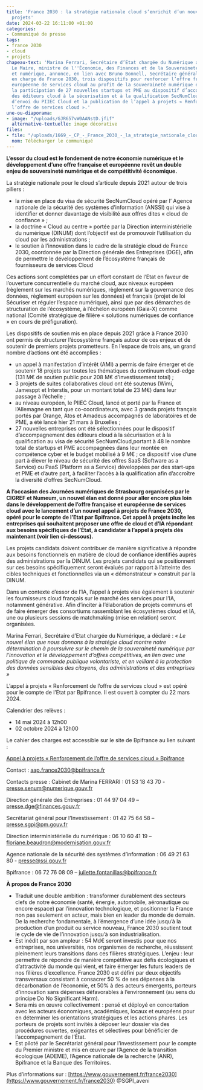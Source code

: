 ```yaml
---
title: 'France 2030 : la stratégie nationale cloud s’enrichit d’un nouvel appel à
  projets'
date: 2024-03-22 16:11:00 +01:00
categories:
- Communiqué de presse
tags:
- france 2030
- cloud
- projets
chapeau-text: 'Marina Ferrari, Secrétaire d’Etat chargée du Numérique auprès de Bruno
  Le Maire, ministre de l''Économie, des Finances et de la Souveraineté industrielle
  et numérique, annonce, en lien avec Bruno Bonnell, Secrétaire général pour l’Investissement,
  en charge de France 2030, trois dispositifs pour renforcer l’offre française et
  européenne de services cloud au profit de la souveraineté numérique et de l’IA :
  la participation de 27 nouvelles startups et PME au dispositif d’accompagnement
  des éditeurs cloud à la sécurisation et à la qualification SecNumCloud, le coup
  d’envoi du PIIEC Cloud et la publication de l’appel à projets « Renforcement de
  l’offre de services cloud ».'
une-ou-diaporama:
- image: "/uploads/GJR657vW0AANstD.jfif"
  alternative-textuelle: image décorative
files:
- file: "/uploads/1669_-_CP_-_France_2030_-_la_strategie_nationale_cloud.pdf"
  nom: Télécharger le communiqué
---
```


**L’essor du cloud est le fondement de notre économie numérique et le développement d’une offre française et européenne revêt un double enjeu de souveraineté numérique et de compétitivité économique.**

La stratégie nationale pour le cloud s’articule depuis 2021 autour de trois piliers : 
* la mise en place du visa de sécurité SecNumCloud opéré par l’ Agence nationale de la sécurité des systèmes d’information (ANSSI) qui vise à identifier et donner davantage de visibilité aux offres dites « cloud de confiance » ; 
* la doctrine « Cloud au centre » portée par la Direction interministérielle du numérique (DINUM) dont l’objectif est de promouvoir l’utilisation du cloud par les administrations ;
* le soutien à l’innovation dans le cadre de la stratégie cloud de France 2030, coordonnée  par la Direction générale des Entreprises (DGE), afin de permettre le développement de  l’écosystème français de fournisseurs de services Cloud

Ces actions sont complétées par un effort constant de l’Etat en faveur de l’ouverture concurrentielle du marché cloud, aux niveaux européen (règlement sur les marchés numériques, règlement sur la gouvernance des données, règlement européen sur les données) et français (projet de loi Sécuriser et réguler l’espace numérique), ainsi que par des démarches de 
structuration de l’écosystème, à l’échelon européen (Gaia-X) comme national (Comité stratégique de filière « solutions numériques de confiance » en cours de préfiguration).

Les dispositifs de soutien mis en place depuis 2021 grâce à France 2030 ont permis de structurer l’écosystème français autour de ces enjeux et de soutenir de premiers projets prometteurs.
En l’espace de trois ans, un grand nombre d’actions ont été accomplies :
* un appel à manifestation d’intérêt (AMI) a permis de faire émerger et de soutenir 18 projets sur toutes les thématiques du continuum cloud-edge (131 M€ de soutien public pour 208 M€ d’investissement total) ;
* 3 projets de suites collaboratives cloud ont été soutenus (Wimi, Jamesppt et Interstis, pour un montant total de 23 M€) dans leur passage à l’échelle ;
* au niveau européen, le PIIEC Cloud, lancé et porté par la France et l’Allemagne en tant que co-coordinateurs, avec 3 grands projets français portés par Orange, Atos et Amadeus accompagnés de laboratoires et de PME, a été lancé hier 21 mars à Bruxelles ;
* 27 nouvelles entreprises ont été sélectionnées pour le dispositif d’accompagnement des éditeurs cloud à la sécurisation et à la qualification au visa de sécurité SecNumCloud,portant à 48 le nombre total de startups et PME accompagnées dans leur montée en compétence cyber et le budget mobilisé à 9 M€ ; ce dispositif vise d’une part à élever le niveau de sécurité des offres SaaS (Software as a Service) ou PaaS (Platform as a Service) développées par des start-ups et PME et d’autre part, à faciliter l’accès à la qualification  afin d’accroître la diversité d’offres SecNumCloud.

**A l’occasion des Journées numériques de Strasbourg organisées par le CIGREF et Numeum, un nouvel élan est donné pour aller encore plus loin dans le développement de l’offre française et européenne de services cloud avec le lancement d’un nouvel appel à projets de France 2030, opéré pour le compte de l’Etat par Bpifrance. Cet appel à projets incite les entreprises qui souhaitent proposer une offre de cloud et d’IA répondant aux besoins spécifiques de l’État, à candidater à l’appel à projets dès maintenant (voir lien ci-dessous).**

Les projets candidats doivent contribuer de manière significative à répondre aux besoins fonctionnels en matière de cloud de confiance identifiés auprès des administrations par la DINUM. Les projets candidats qui se positionnent sur ces besoins spécifiquement seront évalués par rapport à l’atteinte des cibles techniques et fonctionnelles via un « démonstrateur » construit par la DINUM.

Dans un contexte d’essor de l’IA, l’appel à projets vise également à soutenir les fournisseurs cloud français sur le marché des services pour l’IA, notamment générative. Afin d’inciter à l’élaboration 
de projets communs et de faire émerger des consortiums rassemblant les écosystèmes cloud et IA, une ou plusieurs sessions de matchmaking (mise en relation) seront organisées.

Marina Ferrari, Secrétaire d’Etat chargée du Numérique, a déclaré : *« Le nouvel élan que nous donnons à la stratégie cloud montre notre détermination à poursuivre sur le chemin de la souveraineté numérique par l’innovation et le développement d’offres compétitives, en lien avec
une politique de commande publique volontariste, et en veillant à la protection des données sensibles des citoyens, des administrations et des entreprises »*

L’appel à projets « Renforcement de l’offre de services cloud » est opéré pour le compte de l’Etat par Bpifrance. Il est ouvert à compter du 22 mars 2024.

Calendrier des relèves :
- 14 mai 2024 à 12h00
- 02 octobre 2024 à 12h00

Le cahier des charges est accessible sur le site de Bpifrance au lien suivant :

[Appel à projets « Renforcement de l’offre de services cloud » Bpifrance](https://www.bpifrance.fr/nos-appels-a-projets-concours/appel-a-projets-renforcement-de-loffre-de-services-cloud)

Contact : [aap.france2030@bpifrance.fr](mailto:aap.france2030@bpifrance.fr)

Contacts presse : 
Cabinet de Marina FERRARI : 01 53 18 43 70 - [presse.senum@numerique.gouv.fr](mailto:presse.senum@numerique.gouv.fr)

Direction générale des Entreprises : 01 44 97 04 49 – [presse.dge@finances.gouv.fr](mailto:presse.dge@finances.gouv.fr)

Secrétariat général pour l’Investissement : 01 42 75 64 58 – [presse.sgpi@pm.gouv.fr](mailto:presse.sgpi@pm.gouv.fr)

Direction interministérielle du numérique : 06 10 60 41 19 –
[floriane.beaudron@modernisation.gouv.fr](mailto:floriane.beaudron@modernisation.gouv.fr)

Agence nationale de la sécurité des systèmes d’information : 06 49 21 63 80 - [presse@ssi.gouv.fr](mailto:presse@ssi.gouv.fr)

Bpifrance : 06 72 76 08 09 – [juliette.fontanillas@bpifrance.fr](mailto:juliette.fontanillas@bpifrance.fr)


**À propos de France 2030**
* Traduit une double ambition : transformer durablement des secteurs clefs de notre économie (santé, énergie, automobile, aéronautique ou encore espace) par l’innovation technologique, et positionner la France non pas seulement en acteur, mais bien en leader du monde de demain. De la recherche fondamentale, à l’émergence d’une idée jusqu’à la 
production d’un produit ou service nouveau, France 2030 soutient tout le cycle de vie de l’innovation jusqu’à son industrialisation.
* Est inédit par son ampleur : 54 Md€ seront investis pour que nos entreprises, nos universités, nos organismes de recherche, réussissent pleinement leurs transitions dans ces filières stratégiques. L’enjeu : leur permettre de répondre de manière compétitive aux 
défis écologiques et d’attractivité du monde qui vient, et faire émerger les futurs leaders de nos filières d’excellence. France 2030 est défini par deux objectifs transversaux consistant à consacrer 50 % de ses dépenses à la décarbonation de l’économie, et 50% à des acteurs émergents, porteurs d’innovation sans dépenses défavorables à l’environnement (au sens du principe Do No Significant Harm).
* Sera mis en œuvre collectivement : pensé et déployé en concertation avec les acteurs économiques, académiques, locaux et européens pour en déterminer les orientations stratégiques et les actions phares. Les porteurs de projets sont invités à déposer leur dossier via des procédures ouvertes, exigeantes et sélectives pour bénéficier de l’accompagnement de l’État.
* Est piloté par le Secrétariat général pour l’investissement pour le compte du Premier ministre et mis en œuvre par l’Agence de la transition écologique (ADEME), l’Agence nationale de la recherche (ANR), Bpifrance et la Banque des Territoires. 

Plus d’informations sur : [https://www.gouvernement.fr/france2030](https://www.gouvernement.fr/france2030) @SGPI_aveni